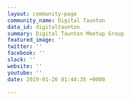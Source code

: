 ```yaml
---
layout: community-page
community_name: Digital Taunton
data_id: digitaltaunton
summary: Digital Taunton Meetup Group
featured_image: ''
twitter: ''
facebook: ''
slack: ''
website: ''
youtube: ''
date: 2019-01-26 01:44:35 +0000

---
```


